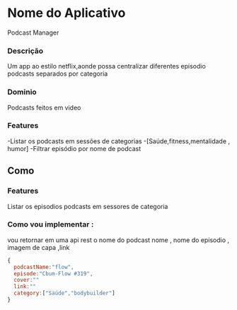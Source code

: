 # Nome do Aplicativo
Podcast Manager

### Descrição
Um app ao estilo netflix,aonde possa centralizar diferentes episodio podcasts separados por categoria

### Dominio
Podcasts feitos em video

### Features 
-Listar os podcasts em sessões de categorias 
  -[Saúde,fitness,mentalidade , humor]
-Filtrar episódio por nome de podcast

## Como

### Features 
Listar os episodios podcasts em sessores de categoria

### Como vou implementar :
 vou retornar em uma api rest o nome do podcast
 nome , nome do episodio , imagem de capa ,link

```js
{
  podcastName:"flow",
  episode:"Cbum-Flow #319",
  cover:""
  link:""
  category:["Saúde","bodybuilder"]
}
```